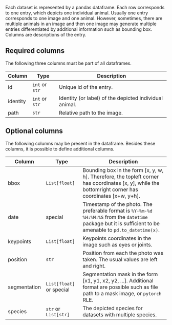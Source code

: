 Each dataset is represented by a pandas dataframe. Each row corresponds to one entry, which depicts one individual animal. Usually one entry corresponds to one image and one animal. However, sometimes, there are multiple animals in an image and then one image may generate multiple entries differentiated by additional information such as bounding box. Columns are descriptions of the entry.


## Required columns

The following three columns must be part of all dataframes.

| Column | Type | Description |
|--------|------|-------------|
| id | `int` or `str` | Unique id of the entry. |
| identity | `int` or `str` | Identity (or label) of the depicted individual animal. |
| path | `str` | Relative path to the image. |


## Optional columns

The following columns may be present in the dataframe. Besides these columns, it is possible to define additional columns.

| Column | Type | Description |
|--------|------|-------------|
| bbox | `List[float]` | Bounding box in the form [x, y, w, h]. Therefore, the topleft corner has coordinates [x, y], while the bottomright corner has coordinates [x+w, y+h]. |
| date | special | Timestamp of the photo. The preferable format is `%Y-%m-%d %H:%M:%S` from the `datetime` package but it is sufficient to be amenable to `pd.to_datetime(x)`. |
| keypoints | `List[float]` | Keypoints coordinates in the image such as eyes or joints. |
| position | `str` | Position from each the photo was taken. The usual values are left and right. |
| segmentation | `List[float]` or special | Segmentation mask in the form [x1, y1, x2, y2, ...]. Additional format are possible such as file path to a mask image, or `pytorch` RLE. |
| species | `str` or `List[str]` | The depicted species for datasets with multiple species. |


<!---
TODO: add date to the list

TODO: do something about the other arguments

array(['age', 'age_group', 'bbox', 'category', 'gender', 'glitch',
       'occlusion', 'out_of_focus', 'photo_quality', 'reid_split', 
       'segmentation_split', 'split', 'turning', 'video'],
-->